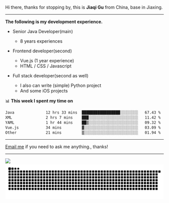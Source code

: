 Hi there, thanks for stopping by, this is **Jiaqi Gu** from China, base in Jiaxing.

---

**The following is my development experience.**

- Senior Java Developer(main)
  - 8 years experiences

- Frontend developer(second)
  - Vue.js (1 year experience)
  - HTML / CSS / Javascript
  
- Full stack developer(second as well)
  - I also can write (simple) Python project
  - And some iOS projects

📊 **This week I spent my time on**
<!--START_SECTION:waka-->

```text
Java              12 hrs 33 mins  █████████████████░░░░░░░░   67.43 %
XML               2 hrs 7 mins    ███░░░░░░░░░░░░░░░░░░░░░░   11.42 %
YAML              1 hr 44 mins    ██▒░░░░░░░░░░░░░░░░░░░░░░   09.32 %
Vue.js            34 mins         ▓░░░░░░░░░░░░░░░░░░░░░░░░   03.09 %
Other             21 mins         ▒░░░░░░░░░░░░░░░░░░░░░░░░   01.94 %
```

<!--END_SECTION:waka-->

---

[Email me](mailto:htk2klwgr@mozmail.com?subject=Hiring_from_GitHub) if you need to ask me anything., thanks!

---

![]( https://visitor-badge.glitch.me/badge?page_id=githubgujiaqi)
![]( https://github.com/droid-Q/droid-Q/raw/output/github-contribution-grid-snake.svg#gh-dark-mode-only)
